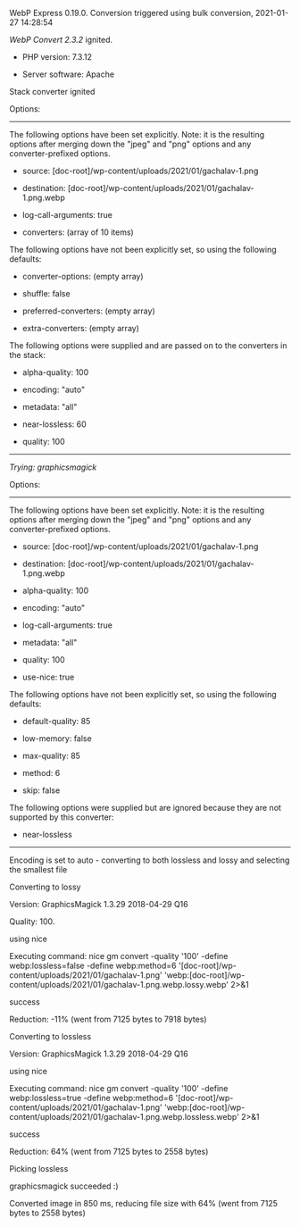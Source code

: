 WebP Express 0.19.0. Conversion triggered using bulk conversion, 2021-01-27 14:28:54

*WebP Convert 2.3.2*  ignited.
- PHP version: 7.3.12
- Server software: Apache

Stack converter ignited

Options:
------------
The following options have been set explicitly. Note: it is the resulting options after merging down the "jpeg" and "png" options and any converter-prefixed options.
- source: [doc-root]/wp-content/uploads/2021/01/gachalav-1.png
- destination: [doc-root]/wp-content/uploads/2021/01/gachalav-1.png.webp
- log-call-arguments: true
- converters: (array of 10 items)

The following options have not been explicitly set, so using the following defaults:
- converter-options: (empty array)
- shuffle: false
- preferred-converters: (empty array)
- extra-converters: (empty array)

The following options were supplied and are passed on to the converters in the stack:
- alpha-quality: 100
- encoding: "auto"
- metadata: "all"
- near-lossless: 60
- quality: 100
------------


*Trying: graphicsmagick* 

Options:
------------
The following options have been set explicitly. Note: it is the resulting options after merging down the "jpeg" and "png" options and any converter-prefixed options.
- source: [doc-root]/wp-content/uploads/2021/01/gachalav-1.png
- destination: [doc-root]/wp-content/uploads/2021/01/gachalav-1.png.webp
- alpha-quality: 100
- encoding: "auto"
- log-call-arguments: true
- metadata: "all"
- quality: 100
- use-nice: true

The following options have not been explicitly set, so using the following defaults:
- default-quality: 85
- low-memory: false
- max-quality: 85
- method: 6
- skip: false

The following options were supplied but are ignored because they are not supported by this converter:
- near-lossless
------------

Encoding is set to auto - converting to both lossless and lossy and selecting the smallest file

Converting to lossy
Version: GraphicsMagick 1.3.29 2018-04-29 Q16 
Quality: 100. 
using nice
Executing command: nice gm convert -quality '100' -define webp:lossless=false -define webp:method=6 '[doc-root]/wp-content/uploads/2021/01/gachalav-1.png' 'webp:[doc-root]/wp-content/uploads/2021/01/gachalav-1.png.webp.lossy.webp' 2>&1
success
Reduction: -11% (went from 7125 bytes to 7918 bytes)

Converting to lossless
Version: GraphicsMagick 1.3.29 2018-04-29 Q16 
using nice
Executing command: nice gm convert -quality '100' -define webp:lossless=true -define webp:method=6 '[doc-root]/wp-content/uploads/2021/01/gachalav-1.png' 'webp:[doc-root]/wp-content/uploads/2021/01/gachalav-1.png.webp.lossless.webp' 2>&1
success
Reduction: 64% (went from 7125 bytes to 2558 bytes)

Picking lossless
graphicsmagick succeeded :)

Converted image in 850 ms, reducing file size with 64% (went from 7125 bytes to 2558 bytes)
